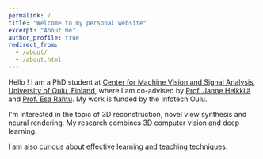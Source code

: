 ```yaml
---
permalink: /
title: "Welcome to my personal website"
excerpt: "About me"
author_profile: true
redirect_from: 
  - /about/
  - /about.html
---
```


Hello ! I am a PhD student at [Center for Machine Vision and Signal Analysis](https://www.oulu.fi/cmvs/), [University of Oulu, Finland](https://www.oulu.fi/university/), where I am co-advised by [Prof. Janne Heikkilä](https://www.oulu.fi/university/researcher/janne-heikkila) and [Prof. Esa Rahtu](https://esa.rahtu.fi/). My work is funded by the Infotech Oulu.

I'm interested in the topic of 3D reconstruction, novel view synthesis and neural rendering. My research combines 3D computer vision and deep learning.

I am also curious about effective learning and teaching techniques.
